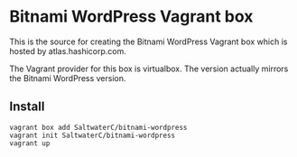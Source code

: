 # Bitnami WordPress Vagrant box

This is the source for creating the Bitnami WordPress Vagrant box which is
hosted by atlas.hashicorp.com.

The Vagrant provider for this box is virtualbox. The version actually mirrors
the Bitnami WordPress version.

## Install

    vagrant box add SaltwaterC/bitnami-wordpress
    vagrant init SaltwaterC/bitnami-wordpress
    vagrant up
